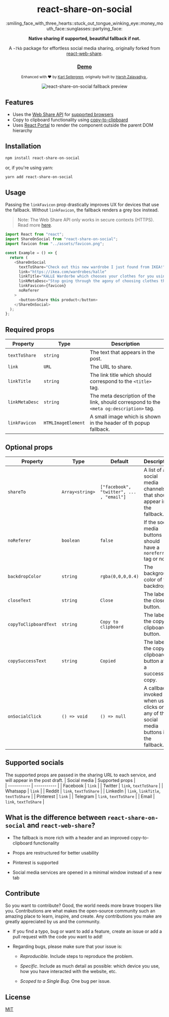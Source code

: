 <h1 align="center">react-share-on-social</h1>
<p align="center">:smiling_face_with_three_hearts::stuck_out_tongue_winking_eye::money_mouth_face::sunglasses::partying_face:</p>
<p align="center"><b>Native sharing if supported, beautiful fallback if not.</b></p>
<p align="center">A <code>~7kb</code> package for effortless social media sharing, originally forked from <a href="https://www.npmjs.com/package/react-web-share">react-web-share</a>.</p>
<div align="center">
  <h3>
    <a href="https://yhn9h.csb.app/">
      Demo
    </a>
  </h3>
</div>
<div align="center">
  <sub>Enhanced with ❤︎ by 
  <a href="https://github.com/sakerhetspolisen">Karl Sellergren</a>, originally built by 
  <a href="https://github.com/harshzalavadiya">
     Harsh Zalavadiya
  </a>
    .
</div>
<p></p>
<p></p>
<div align="center">
  <img src="https://user-images.githubusercontent.com/68159964/153582195-e71d6a9a-6109-4d62-8f2f-4aafefe64675.png" alt="react-share-on-social fallback preview" />
</div>

## Features

- Uses the [Web Share API](https://developer.mozilla.org/en-US/docs/Web/API/Navigator/share) for [supported browsers](https://caniuse.com/web-share)
- Copy to clipboard functionality using [copy-to-clipboard](https://www.npmjs.com/package/copy-to-clipboard)
- Uses [React Portal](https://reactjs.org/docs/portals.html) to render the component outside the parent DOM hierarchy

## Installation

```bash
npm install react-share-on-social
```

or, if you're using yarn:

```bash
yarn add react-share-on-social
```

## Usage

Passing the `linkFavicon` prop drastically improves UX for devices that use the fallback. Without `linkFavicon`, the fallback renders a grey box instead.

> Note: The Web Share API only works in secure contexts (HTTPS). Read more [here](https://www.w3.org/TR/web-share/#security-and-privacy-considerations).

```js
import React from "react";
import ShareOnSocial from "react-share-on-social";
import favicon from "../assets/favicon.png";

const Example = () => {
  return (
    <ShareOnSocial
      textToShare="Check out this new wardrobe I just found from IKEA!"
      link="https://ikea.com/wardrobes/kalle"
      linkTitle="KALLE Wardorbe which chooses your clothes for you using AI - IKEA"
      linkMetaDesc="Stop going through the agony of choosing clothes that fit the weather and your mood."
      linkFavicon={favicon}
      noReferer
    >
      <button>Share this product</button>
    </ShareOnSocial>
  );
};
```

## Required props

| Property       | Type               | Description                                                                             |
| -------------- | ------------------ | --------------------------------------------------------------------------------------- |
| `textToShare`  | `string`           | The text that appears in the post.                                                      |
| `link`         | `URL`              | The URL to share.                                                                       |
| `linkTitle`    | `string`           | The link title which should correspond to the `<title>` tag.                            |
| `linkMetaDesc` | `string`           | The meta description of the link, should correspond to the `<meta og:description>` tag. |
| `linkFavicon`  | `HTMLImageElement` | A small image which is shown in the header of th popup fallback.                        |

## Optional props

| Property              | Type            | Default                                  | Description                                                                             |
| --------------------- | --------------- | ---------------------------------------- | --------------------------------------------------------------------------------------- |
| `shareTo`             | `Array<string>` | `["facebook", "twitter", ... , "email"]` | A list of all social media channels that should appear in the fallback.                 |
| `noReferer`           | `boolean`       | `false`                                  | If the social media buttons should have a `noreferrer` tag or not.                      |
| `backdropColor`       | `string`        | `rgba(0,0,0,0.4)`                        | The background color of the backdrop.                                                   |
| `closeText`           | `string`        | `Close`                                  | The label of the close button.                                                          |
| `copyToClipboardText` | `string`        | `Copy to clipboard`                      | The label of the copy to clipboard button.                                              |
| `copySuccessText`     | `string`        | `Copied`                                 | The label of the copy to clipboard button after a successful copy.                      |
| `onSocialClick`       | `() => void`    | `() => null`                             | A callback invoked when user clicks on any of the social media buttons in the fallback. |

## Supported socials

The supported props are passed in the sharing URL to each service, and will appear in the post draft.
| Social media | Supported props |  
| ----------- | ----------- |
| Facebook | `link` |
| Twitter | `link`, `textToShare` |
| Whatsapp | `link` |
| Reddit | `link`, `textToShare` |
| LinkedIn | `link`, `linkTitle`, `textToShare` |
| Pinterest | `link` |
| Telegram | `link`, `textToShare` |
| Email | `link`, `textToShare` |

## What is the difference between `react-share-on-social` and `react-web-share`?

- The fallback is more rich with a header and an improved copy-to-clipboard functionality

- Props are restructured for better usability

- Pinterest is supported

- Social media services are opened in a minimal window instead of a new tab

## Contribute

So you want to contribute? Good, the world needs more brave troopers like you. Contributions are what makes the open-source community such an amazing place to learn, inspire, and create. Any contributions you make are greatly appreciated by us and the community.

- If you find a typo, bug or want to add a feature, create an issue or add a pull request with the code you want to add!

- Regarding bugs, please make sure that your issue is:

  - _Reproducible_. Include steps to reproduce the problem.

  - _Specific_. Include as much detail as possible: which device you use, how you have interacted with the website, etc.

  - _Scoped to a Single Bug_. One bug per issue.

## License

[MIT](https://tldrlegal.com/license/mit-license)
